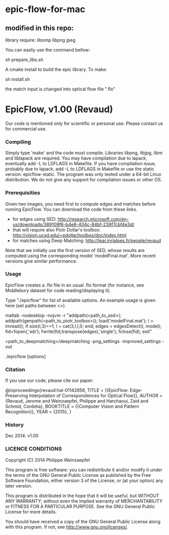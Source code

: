 # epic-flow-for-mac

## modified in this repo:

library require:
libomp
libpng
jpeg

You can easliy use the command bellow:

sh prepare_libs.sh

A cmake install to build the epic library. To make:

sh install.sh

the match input is changed into optical flow file ".flo"


# EpicFlow, v1.00 (Revaud)

Our code is mentioned only for scientific or personal use.
Please contact us for commercial use.

### Compiling ###

Simply type 'make' and the code must compile.
Libraries libpng, libjpg, libm and liblapack are required.
You may have compilation due to lapack, eventually add -L<path> to LDFLAGS in Makefile.
If you have compilation issue, probably due to lapack, add -L<path> to LDFLAGS in Makefile
or use the static version: epicflow-static.
The program was only tested under a 64-bit Linux distribution.
We do not give any support for compilation issues or other OS.

### Prerequisities ###

Given two images, you need first to compute edges and matches before running EpicFlow.
You can download the code from these links.
- for edges using SED:  http://research.microsoft.com/en-us/downloads/389109f6-b4e8-404c-84bf-239f7cbf4e3d/
- that will require also Piotr Dollar's toolbox:  http://vision.ucsd.edu/~pdollar/toolbox/doc/index.html
- for matches using Deep Matching:  http://lear.inrialpes.fr/people/revaud

Note that we initially use the first version of SED, whose results are computed using the corresponding model 'modelFinal.mat'.
More recent versions give similar performance.

### Usage ###

EpicFlow creates a .flo file in an usual .flo format
(for instance, see Middlebury dataset for code reading/displaying it).

Type "./epicflow" for list of available options.
An example usage is given here (set paths between <>).

matlab -nodesktop -nojvm -r "addpath(<path_to_sed>); addpath(genpath(<path_to_piotr_toolbox>)); load('modelFinal.mat'); I = imread(<im1name>); if size(I,3)==1, I = cat(3,I,I,I); end; edges = edgesDetect(I, model); fid=fopen(<edgefile>,'wb'); fwrite(fid,transpose(edges),'single'); fclose(fid); exit"

<path_to_deepmatching>/deepmatching <im1name> <im2name> -png_settings -improved_settings -out <matchfile>

./epicflow <im1name> <im2name> <edgefile> <matchfile> <outputfile> [options]

### Citation ###

If you use our code, please cite our paper:

@inproceedings{revaud:hal-01142656,
  TITLE = {{EpicFlow: Edge-Preserving Interpolation of Correspondences for Optical Flow}},
  AUTHOR = {Revaud, Jerome and Weinzaepfel, Philippe and Harchaoui, Zaid and Schmid, Cordelia},
  BOOKTITLE = {{Computer Vision and Pattern Recognition}},
  YEAR = {2015},
}


### History ###

Dec 2014: v1.00

### LICENCE CONDITIONS ###

Copyright (C) 2014 Philippe Weinzaepfel

This program is free software: you can redistribute it and/or modify
it under the terms of the GNU General Public License as published by
the Free Software Foundation, either version 3 of the License, or
(at your option) any later version.

This program is distributed in the hope that it will be useful,
but WITHOUT ANY WARRANTY; without even the implied warranty of
MERCHANTABILITY or FITNESS FOR A PARTICULAR PURPOSE.  See the
GNU General Public License for more details.

You should have received a copy of the GNU General Public License
along with this program.  If not, see <http://www.gnu.org/licenses/>.
